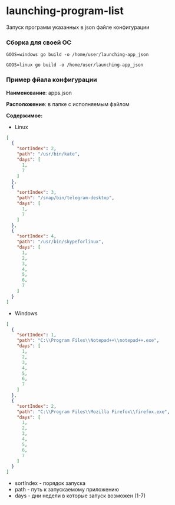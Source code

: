 # launching-program-list
Запуск программ указанных в json файле конфигурации

### Сборка для своей ОС
```shell
GOOS=windows go build -o /home/user/launching-app_json
```
```shell
GOOS=linux go build -o /home/user/launching-app_json
```

### Пример фйала конфигурации
**Наименование**: apps.json

**Расположение**: в папке с исполняемым файлом

**Содержимое:**
 - Linux
```json 
[
  {
    "sortIndex": 2,
    "path": "/usr/bin/kate",
    "days": [
      1,
      7
    ]
  },
  {
    "sortIndex": 3,
    "path": "/snap/bin/telegram-desktop",
    "days": [
      1,
      7
    ]
  },
  {
    "sortIndex": 4,
    "path": "/usr/bin/skypeforlinux",
    "days": [
      1,
      2,
      3,
      4,
      5,
      6,
      7
    ]
  }
]
```
 - Windows
```json
[
  {
    "sortIndex": 1,
    "path": "C:\\Program Files\\Notepad++\\notepad++.exe",
    "days": [
      1,
      2,
      3,
      4,
      5,
      6,
      7
    ]
  },
  {
    "sortIndex": 2,
    "path": "C:\\Program Files\\Mozilla Firefox\\firefox.exe",
    "days": [
      1,
      2,
      3,
      4,
      5,
      6,
      7
    ]
  }
]

```
* sortIndex - порядок запуска
* path - путь к запускаемому приложению
* days - дни недели в которые запуск возможен (1-7)
